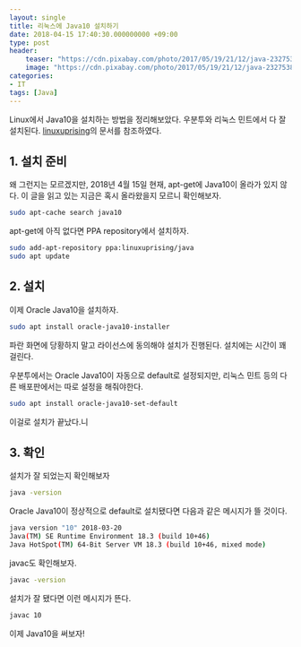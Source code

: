 ```yaml
---
layout: single
title: 리눅스에 Java10 설치하기
date: 2018-04-15 17:40:30.000000000 +09:00
type: post
header:
    teaser: "https://cdn.pixabay.com/photo/2017/05/19/21/12/java-2327538_960_720.png"
    image: "https://cdn.pixabay.com/photo/2017/05/19/21/12/java-2327538_960_720.png"
categories:
- IT
tags: [Java]
---
```


Linux에서 Java10을 설치하는 방법을 정리해보았다. 우분투와 리눅스 민트에서 다 잘 설치된다. [linuxuprising](https://www.linuxuprising.com/2018/04/install-oracle-java-10-in-ubuntu-or.html)의 문서를 참조하였다.

## 1. 설치 준비

왜 그런지는 모르겠지만, 2018년 4월 15일 현재, apt-get에 Java10이 올라가 있지 않다. 이 글을 읽고 있는 지금은 혹시 올라왔을지 모르니 확인해보자.

```bash
sudo apt-cache search java10
```

apt-get에 아직 없다면 PPA repository에서 설치하자.

```bash
sudo add-apt-repository ppa:linuxuprising/java
sudo apt update
```

## 2. 설치

이제 Oracle Java10을 설치하자.

```bash
sudo apt install oracle-java10-installer
```

파란 화면에 당황하지 말고 라이선스에 동의해야 설치가 진행된다. 설치에는 시간이 꽤 걸린다.

우분투에서는 Oracle Java10이 자동으로 default로 설정되지만, 리눅스 민트 등의 다른 배포판에서는 따로 설정을 해줘야한다.

```bash
sudo apt install oracle-java10-set-default
```

이걸로 설치가 끝났다.니

## 3. 확인

설치가 잘 되었는지 확인해보자

```bash
java -version
```

Oracle Java10이 정상적으로 default로 설치됐다면 다음과 같은 메시지가 뜰 것이다.

```bash
java version "10" 2018-03-20
Java(TM) SE Runtime Environment 18.3 (build 10+46)
Java HotSpot(TM) 64-Bit Server VM 18.3 (build 10+46, mixed mode)
```

javac도 확인해보자.


```bash
javac -version
```

설치가 잘 됐다면 이런 메시지가 뜬다.

```bash
javac 10
```

이제 Java10을 써보자!

